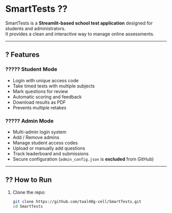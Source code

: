 # SmartTests ??

SmartTests is a **Streamlit-based school test application** designed for students and administrators.  
It provides a clean and interactive way to manage online assessments.

---

## ? Features

### ????? Student Mode
- Login with unique access code
- Take timed tests with multiple subjects
- Mark questions for review
- Automatic scoring and feedback
- Download results as PDF
- Prevents multiple retakes

### ????? Admin Mode
- Multi-admin login system
- Add / Remove admins
- Manage student access codes
- Upload or manually add questions
- Track leaderboard and submissions
- Secure configuration (`admin_config.json` is **excluded** from GitHub)

---

## ?? How to Run

1. Clone the repo:
   ```bash
   git clone https://github.com/taal40g-cell/SmartTests.git
   cd SmartTests
